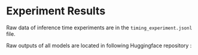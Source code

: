 # Experiment Results

Raw data of inference time experiments are in the `timing_experiment.jsonl` file.

Raw outputs of all models are located in following Huggingface repository : 
